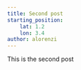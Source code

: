 ```yaml
---
title: Second post
starting_position:
    lat: 1.2
    lon: 3.4
author: alorenzi
---
```


This is the second post